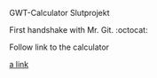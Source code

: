 GWT-Calculator
Slutprojekt

First handshake with Mr. Git. :octocat:

Follow link to the calculator

[a link](https://albanmahmut.github.io/GWT-Calculator/war/Calculator.html)

